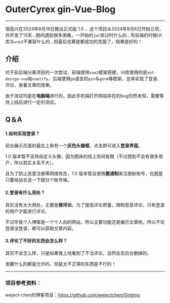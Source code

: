 # OuterCyrex gin-Vue-Blog

------

很高兴在2024年8月18日推出正式版 1.0 ，这个项目从2024年8月6日开始立项，共开发了13天...期间遇到很多困难，一开始的`jwt`库过时什么的...写前端的时候UI库与`vue2`不兼容什么的...但最后也算是都成功的克服了，结果是好的！

## 介绍
对于前后端分离项目的一次尝试，前端使用`vue2`框架搭建，UI库使用的是`ant-design-vue`和`vuetify`，后端使用`go`语言的`gin`与`gorm`等框架，总体实现了登录、评论、查看文章的效果。

由于测试均是在**电脑端**进行的，因此手机端打开网站存在的bug仍然未知，需要等待上线后进行一定的测试。



## Q＆A

#### 1.如何实现登录？

前台展示页面的最左上角有一个**灰色头像框**，点击即可进入**登录界面**。

1.0 版本暂不支持自定义头像，因为图床的线上空间有限（不过想到不会有很多用户，所以其实关系不大）。

且为了防止恶意注册等网络攻击，1.0 版本暂且使用**邀请制**来注册新账号，也就是只要给站长说一下就分个账号咯。



#### 2.登录有什么用处？

其实没有太大用处，主要是**做评论**。为了提高评论质量，限制恶意评论，只有登录的用户才能进行评论。

不过毕竟个人博客是一个个人向的网站，所以主要功能还是展示文章啦，所以不论登录没登录，都可以获取文章内容。



#### 3.评论了不好的东西会怎么样？

其实不会怎么样，只是如果我上线看到了不当评论，自然会去后台删掉的。

发癫什么的都是允许的，但是太不正常的东西是不行的！



------

### 项目参考资料：

weject-chen的博客项目：https://github.com/wejectchen/Ginblog
